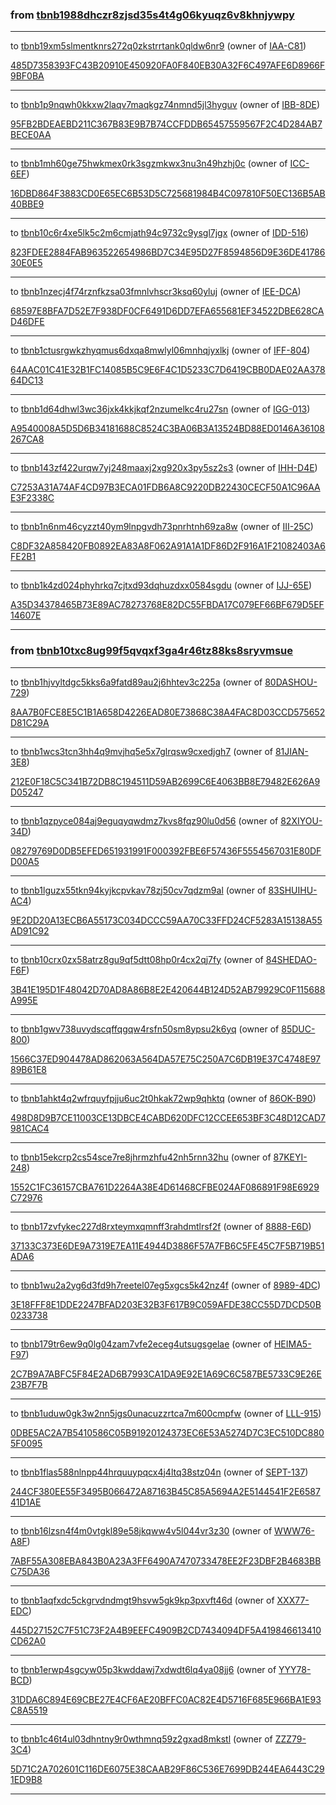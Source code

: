 ### from [tbnb1988dhczr8zjsd35s4t4g06kyuqz6v8khnjywpy](https://testnet-explorer.binance.org/address/tbnb1988dhczr8zjsd35s4t4g06kyuqz6v8khnjywpy)

---

to [tbnb19xm5slmentknrs272q0zkstrrtank0qldw6nr9](https://testnet-explorer.binance.org/address/tbnb19xm5slmentknrs272q0zkstrrtank0qldw6nr9) (owner of [IAA-C81](https://testnet-explorer.binance.org/asset/IAA-C81))

[485D7358393FC43B20910E450920FA0F840EB30A32F6C497AFE6D8966F9BF0BA](https://testnet-explorer.binance.org/tx/485D7358393FC43B20910E450920FA0F840EB30A32F6C497AFE6D8966F9BF0BA)

---

to [tbnb1p9nqwh0kkxw2laqv7maqkgz74nmnd5jl3hyguv](https://testnet-explorer.binance.org/address/tbnb1p9nqwh0kkxw2laqv7maqkgz74nmnd5jl3hyguv) (owner of [IBB-8DE](https://testnet-explorer.binance.org/asset/IBB-8DE))

[95FB2BDEAEBD211C367B83E9B7B74CCFDDB65457559567F2C4D284AB7BECE0AA](https://testnet-explorer.binance.org/tx/95FB2BDEAEBD211C367B83E9B7B74CCFDDB65457559567F2C4D284AB7BECE0AA)

---

to [tbnb1mh60ge75hwkmex0rk3sgzmkwx3nu3n49hzhj0c](https://testnet-explorer.binance.org/address/tbnb1mh60ge75hwkmex0rk3sgzmkwx3nu3n49hzhj0c) (owner of [ICC-6EF](https://testnet-explorer.binance.org/asset/ICC-6EF))

[16DBD864F3883CD0E65EC6B53D5C725681984B4C097810F50EC136B5AB40BBE9](https://testnet-explorer.binance.org/tx/16DBD864F3883CD0E65EC6B53D5C725681984B4C097810F50EC136B5AB40BBE9)

---

to [tbnb10c6r4xe5lk5c2m6cmjath94c9732c9ysgl7jgx](https://testnet-explorer.binance.org/address/tbnb10c6r4xe5lk5c2m6cmjath94c9732c9ysgl7jgx) (owner of [IDD-516](https://testnet-explorer.binance.org/asset/IDD-516))

[823FDEE2884FAB963522654986BD7C34E95D27F8594856D9E36DE4178630E0E5](https://testnet-explorer.binance.org/tx/823FDEE2884FAB963522654986BD7C34E95D27F8594856D9E36DE4178630E0E5)

---

to [tbnb1nzecj4f74rznfkzsa03fmnlvhscr3ksq60yluj](https://testnet-explorer.binance.org/address/tbnb1nzecj4f74rznfkzsa03fmnlvhscr3ksq60yluj) (owner of [IEE-DCA](https://testnet-explorer.binance.org/asset/IEE-DCA))

[68597E8BFA7D52E7F938DF0CF6491D6DD7EFA655681EF34522DBE628CAD46DFE](https://testnet-explorer.binance.org/tx/68597E8BFA7D52E7F938DF0CF6491D6DD7EFA655681EF34522DBE628CAD46DFE)

---

to [tbnb1ctusrgwkzhyqmus6dxqa8mwlyl06mnhqjyxlkj](https://testnet-explorer.binance.org/address/tbnb1ctusrgwkzhyqmus6dxqa8mwlyl06mnhqjyxlkj) (owner of [IFF-804](https://testnet-explorer.binance.org/asset/IFF-804))

[64AAC01C41E32B1FC14085B5C9E6F4C1D5233C7D6419CBB0DAE02AA37864DC13](https://testnet-explorer.binance.org/tx/64AAC01C41E32B1FC14085B5C9E6F4C1D5233C7D6419CBB0DAE02AA37864DC13)

---

to [tbnb1d64dhwl3wc36jxk4kkjkqf2nzumelkc4ru27sn](https://testnet-explorer.binance.org/address/tbnb1d64dhwl3wc36jxk4kkjkqf2nzumelkc4ru27sn) (owner of [IGG-013](https://testnet-explorer.binance.org/asset/IGG-013))

[A9540008A5D5D6B34181688C8524C3BA06B3A13524BD88ED0146A36108267CA8](https://testnet-explorer.binance.org/tx/A9540008A5D5D6B34181688C8524C3BA06B3A13524BD88ED0146A36108267CA8)

---

to [tbnb143zf422urqw7yj248maaxj2xg920x3py5sz2s3](https://testnet-explorer.binance.org/address/tbnb143zf422urqw7yj248maaxj2xg920x3py5sz2s3) (owner of [IHH-D4E](https://testnet-explorer.binance.org/asset/IHH-D4E))

[C7253A31A74AF4CD97B3ECA01FDB6A8C9220DB22430CECF50A1C96AAE3F2338C](https://testnet-explorer.binance.org/tx/C7253A31A74AF4CD97B3ECA01FDB6A8C9220DB22430CECF50A1C96AAE3F2338C)

---

to [tbnb1n6nm46cyzzt40ym9lnpgvdh73pnrhtnh69za8w](https://testnet-explorer.binance.org/address/tbnb1n6nm46cyzzt40ym9lnpgvdh73pnrhtnh69za8w) (owner of [III-25C](https://testnet-explorer.binance.org/asset/III-25C))

[C8DF32A858420FB0892EA83A8F062A91A1A1DF86D2F916A1F21082403A6FE2B1](https://testnet-explorer.binance.org/tx/C8DF32A858420FB0892EA83A8F062A91A1A1DF86D2F916A1F21082403A6FE2B1)

---

to [tbnb1k4zd024phyhrkq7cjtxd93dqhuzdxx0584sgdu](https://testnet-explorer.binance.org/address/tbnb1k4zd024phyhrkq7cjtxd93dqhuzdxx0584sgdu) (owner of [IJJ-65E](https://testnet-explorer.binance.org/asset/IJJ-65E))

[A35D34378465B73E89AC78273768E82DC55FBDA17C079EF66BF679D5EF14607E](https://testnet-explorer.binance.org/tx/A35D34378465B73E89AC78273768E82DC55FBDA17C079EF66BF679D5EF14607E)

---

### from [tbnb10txc8ug99f5qvqxf3ga4r46tz88ks8sryvmsue](https://testnet-explorer.binance.org/address/tbnb10txc8ug99f5qvqxf3ga4r46tz88ks8sryvmsue)

---

to [tbnb1hjvyltdgc5kks6a9fatd89au2j6hhtev3c225a](https://testnet-explorer.binance.org/address/tbnb1hjvyltdgc5kks6a9fatd89au2j6hhtev3c225a) (owner of [80DASHOU-729](https://testnet-explorer.binance.org/asset/80DASHOU-729))

[8AA7B0FCE8E5C1B1A658D4226EAD80E73868C38A4FAC8D03CCD575652D81C29A](https://testnet-explorer.binance.org/tx/8AA7B0FCE8E5C1B1A658D4226EAD80E73868C38A4FAC8D03CCD575652D81C29A)

---

to [tbnb1wcs3tcn3hh4q9mvjhq5e5x7glrqsw9cxedjgh7](https://testnet-explorer.binance.org/address/tbnb1wcs3tcn3hh4q9mvjhq5e5x7glrqsw9cxedjgh7) (owner of [81JIAN-3E8](https://testnet-explorer.binance.org/asset/81JIAN-3E8))

[212E0F18C5C341B72DB8C194511D59AB2699C6E4063BB8E79482E626A9D05247](https://testnet-explorer.binance.org/tx/212E0F18C5C341B72DB8C194511D59AB2699C6E4063BB8E79482E626A9D05247)

---

to [tbnb1qzpyce084aj9eguqyqwdmz7kvs8fqz90lu0d56](https://testnet-explorer.binance.org/address/tbnb1qzpyce084aj9eguqyqwdmz7kvs8fqz90lu0d56) (owner of [82XIYOU-34D](https://testnet-explorer.binance.org/asset/82XIYOU-34D))

[08279769D0DB5EFED651931991F000392FBE6F57436F5554567031E80DFD00A5](https://testnet-explorer.binance.org/tx/08279769D0DB5EFED651931991F000392FBE6F57436F5554567031E80DFD00A5)

---

to [tbnb1lguzx55tkn94kyjkcpvkav78zj50cv7qdzm9al](https://testnet-explorer.binance.org/address/tbnb1lguzx55tkn94kyjkcpvkav78zj50cv7qdzm9al) (owner of [83SHUIHU-AC4](https://testnet-explorer.binance.org/asset/83SHUIHU-AC4))

[9E2DD20A13ECB6A55173C034DCCC59AA70C33FFD24CF5283A15138A55AD91C92](https://testnet-explorer.binance.org/tx/9E2DD20A13ECB6A55173C034DCCC59AA70C33FFD24CF5283A15138A55AD91C92)

---

to [tbnb10crx0zx58atrz8gu9qf5dtt08hp0r4cx2qj7fy](https://testnet-explorer.binance.org/address/tbnb10crx0zx58atrz8gu9qf5dtt08hp0r4cx2qj7fy) (owner of [84SHEDAO-F6F](https://testnet-explorer.binance.org/asset/84SHEDAO-F6F))

[3B41E195D1F48042D70AD8A86B8E2E420644B124D52AB79929C0F115688A995E](https://testnet-explorer.binance.org/tx/3B41E195D1F48042D70AD8A86B8E2E420644B124D52AB79929C0F115688A995E)

---

to [tbnb1gwv738uvydscqffqgqw4rsfn50sm8ypsu2k6yq](https://testnet-explorer.binance.org/address/tbnb1gwv738uvydscqffqgqw4rsfn50sm8ypsu2k6yq) (owner of [85DUC-800](https://testnet-explorer.binance.org/asset/85DUC-800))

[1566C37ED904478AD862063A564DA57E75C250A7C6DB19E37C4748E9789B61E8](https://testnet-explorer.binance.org/tx/1566C37ED904478AD862063A564DA57E75C250A7C6DB19E37C4748E9789B61E8)

---

to [tbnb1ahkt4q2wfrquyfpjju6uc2t0hkak72wp9qhktq](https://testnet-explorer.binance.org/address/tbnb1ahkt4q2wfrquyfpjju6uc2t0hkak72wp9qhktq) (owner of [86OK-B90](https://testnet-explorer.binance.org/asset/86OK-B90))

[498D8D9B7CE11003CE13DBCE4CABD620DFC12CCEE653BF3C48D12CAD7981CAC4](https://testnet-explorer.binance.org/tx/498D8D9B7CE11003CE13DBCE4CABD620DFC12CCEE653BF3C48D12CAD7981CAC4)

---

to [tbnb15ekcrp2cs54sce7re8jhrmzhfu42nh5rnn32hu](https://testnet-explorer.binance.org/address/tbnb15ekcrp2cs54sce7re8jhrmzhfu42nh5rnn32hu) (owner of [87KEYI-248](https://testnet-explorer.binance.org/asset/87KEYI-248))

[1552C1FC36157CBA761D2264A38E4D61468CFBE024AF086891F98E6929C72976](https://testnet-explorer.binance.org/tx/1552C1FC36157CBA761D2264A38E4D61468CFBE024AF086891F98E6929C72976)

---

to [tbnb17zvfykec227d8rxteymxqmnff3rahdmtlrsf2f](https://testnet-explorer.binance.org/address/tbnb17zvfykec227d8rxteymxqmnff3rahdmtlrsf2f) (owner of [8888-E6D](https://testnet-explorer.binance.org/asset/8888-E6D))

[37133C373E6DE9A7319E7EA11E4944D3886F57A7FB6C5FE45C7F5B719B51ADA6](https://testnet-explorer.binance.org/tx/37133C373E6DE9A7319E7EA11E4944D3886F57A7FB6C5FE45C7F5B719B51ADA6)

---

to [tbnb1wu2a2yg6d3fd9h7reetel07eg5xgcs5k42nz4f](https://testnet-explorer.binance.org/address/tbnb1wu2a2yg6d3fd9h7reetel07eg5xgcs5k42nz4f) (owner of [8989-4DC](https://testnet-explorer.binance.org/asset/8989-4DC))

[3E18FFF8E1DDE2247BFAD203E32B3F617B9C059AFDE38CC55D7DCD50B0233738](https://testnet-explorer.binance.org/tx/3E18FFF8E1DDE2247BFAD203E32B3F617B9C059AFDE38CC55D7DCD50B0233738)

---

to [tbnb179tr6ew9q0lg04zam7vfe2eceg4utsugsgelae](https://testnet-explorer.binance.org/address/tbnb179tr6ew9q0lg04zam7vfe2eceg4utsugsgelae) (owner of [HEIMA5-F97](https://testnet-explorer.binance.org/asset/HEIMA5-F97))

[2C7B9A7ABFC5F84E2AD6B7993CA1DA9E92E1A69C6C587BE5733C9E26E23B7F7B](https://testnet-explorer.binance.org/tx/2C7B9A7ABFC5F84E2AD6B7993CA1DA9E92E1A69C6C587BE5733C9E26E23B7F7B)

---

to [tbnb1uduw0gk3w2nn5jgs0unacuzzrtca7m600cmpfw](https://testnet-explorer.binance.org/address/tbnb1uduw0gk3w2nn5jgs0unacuzzrtca7m600cmpfw) (owner of [LLL-915](https://testnet-explorer.binance.org/asset/LLL-915))

[0DBE5AC2A7B5410586C05B91920124373EC6E53A5274D7C3EC510DC8805F0095](https://testnet-explorer.binance.org/tx/0DBE5AC2A7B5410586C05B91920124373EC6E53A5274D7C3EC510DC8805F0095)

---

to [tbnb1flas588nlnpp44hrquuypqcx4j4ltq38stz04n](https://testnet-explorer.binance.org/address/tbnb1flas588nlnpp44hrquuypqcx4j4ltq38stz04n) (owner of [SEPT-137](https://testnet-explorer.binance.org/asset/SEPT-137))

[244CF380EE55F3495B066472A87163B45C85A5694A2E5144541F2E658741D1AE](https://testnet-explorer.binance.org/tx/244CF380EE55F3495B066472A87163B45C85A5694A2E5144541F2E658741D1AE)

---

to [tbnb16lzsn4f4m0vtgkl89e58jkqww4v5l044vr3z30](https://testnet-explorer.binance.org/address/tbnb16lzsn4f4m0vtgkl89e58jkqww4v5l044vr3z30) (owner of [WWW76-A8F](https://testnet-explorer.binance.org/asset/WWW76-A8F))

[7ABF55A308EBA843B0A23A3FF6490A7470733478EE2F23DBF2B4683BBC75DA36](https://testnet-explorer.binance.org/tx/7ABF55A308EBA843B0A23A3FF6490A7470733478EE2F23DBF2B4683BBC75DA36)

---

to [tbnb1aqfxdc5ckgrvdndmgt9hsvw5gk9kp3pxvft46d](https://testnet-explorer.binance.org/address/tbnb1aqfxdc5ckgrvdndmgt9hsvw5gk9kp3pxvft46d) (owner of [XXX77-EDC](https://testnet-explorer.binance.org/asset/XXX77-EDC))

[445D27152C7F51C73F2A4B9EEFC4909B2CD7434094DF5A419846613410CD62A0](https://testnet-explorer.binance.org/tx/445D27152C7F51C73F2A4B9EEFC4909B2CD7434094DF5A419846613410CD62A0)

---

to [tbnb1erwp4sgcyw05p3kwddawj7xdwdt6lq4ya08jj6](https://testnet-explorer.binance.org/address/tbnb1erwp4sgcyw05p3kwddawj7xdwdt6lq4ya08jj6) (owner of [YYY78-BCD](https://testnet-explorer.binance.org/asset/YYY78-BCD))

[31DDA6C894E69CBE27E4CF6AE20BFFC0AC82E4D5716F685E966BA1E93C8A5519](https://testnet-explorer.binance.org/tx/31DDA6C894E69CBE27E4CF6AE20BFFC0AC82E4D5716F685E966BA1E93C8A5519)

---

to [tbnb1c46t4ul03dhntny9r0wthmnq59z2gxad8mkstl](https://testnet-explorer.binance.org/address/tbnb1c46t4ul03dhntny9r0wthmnq59z2gxad8mkstl) (owner of [ZZZ79-3C4](https://testnet-explorer.binance.org/asset/ZZZ79-3C4))

[5D71C2A702601C116DE6075E38CAAB29F86C536E7699DB244EA6443C291ED9B8](https://testnet-explorer.binance.org/tx/5D71C2A702601C116DE6075E38CAAB29F86C536E7699DB244EA6443C291ED9B8)

---